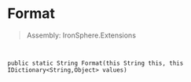 ﻿

# Format

> Assembly: IronSphere.Extensions



```


public static String Format(this String this, this IDictionary<String,Object> values)
```